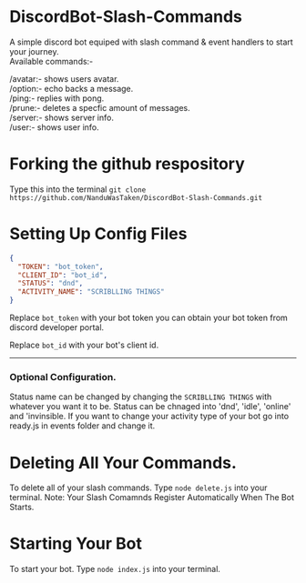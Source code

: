 # DiscordBot-Slash-Commands
A simple discord bot equiped with slash command & event handlers to start your journey.  
Available commands:-

/avatar:- shows users avatar.  
/option:- echo backs a message.  
/ping:- replies with pong.  
/prune:- deletes a specfic amount of messages.  
/server:- shows server info.  
/user:- shows user info.  


# Forking the github respository
Type this into the terminal
`git clone https://github.com/NanduWasTaken/DiscordBot-Slash-Commands.git`

# Setting Up Config Files
```json
{
  "TOKEN": "bot_token",
  "CLIENT_ID": "bot_id",
  "STATUS": "dnd",
  "ACTIVITY_NAME": "SCRIBLLING THINGS"
}
```
Replace `bot_token` with your bot token you can obtain your bot token from discord developer portal.

Replace  `bot_id` with your bot's client id.
_____________________________________________

### Optional Configuration.

Status name can be changed by changing the `SCRIBLLING THINGS` with whatever you want it to be.
Status can be chnaged into 'dnd', 'idle', 'online' and 'invinsible.
If you want to change your activity type of your bot go into ready.js in events folder and change it.

# Deleting All Your Commands.
To delete all of your slash commands.
Type `node delete.js` into your terminal.
Note: Your Slash Comamnds Register Automatically When The Bot Starts.

# Starting Your Bot
To start your bot.
Type `node index.js` into your terminal.
